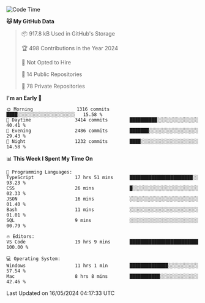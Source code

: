 <!--START_SECTION:waka-->
![Code Time](http://img.shields.io/badge/Code%20Time-5%2C648%20hrs%2032%20mins-blue)

**🐱 My GitHub Data** 

> 📦 917.8 kB Used in GitHub's Storage 
 > 
> 🏆 498 Contributions in the Year 2024
 > 
> 🚫 Not Opted to Hire
 > 
> 📜 14 Public Repositories 
 > 
> 🔑 78 Private Repositories 
 > 
**I'm an Early 🐤** 

```text
🌞 Morning                1316 commits        ████░░░░░░░░░░░░░░░░░░░░░   15.58 % 
🌆 Daytime                3414 commits        ██████████░░░░░░░░░░░░░░░   40.41 % 
🌃 Evening                2486 commits        ███████░░░░░░░░░░░░░░░░░░   29.43 % 
🌙 Night                  1232 commits        ████░░░░░░░░░░░░░░░░░░░░░   14.58 % 
```


📊 **This Week I Spent My Time On** 

```text
💬 Programming Languages: 
TypeScript               17 hrs 51 mins      ███████████████████████░░   93.23 % 
CSS                      26 mins             █░░░░░░░░░░░░░░░░░░░░░░░░   02.33 % 
JSON                     16 mins             ░░░░░░░░░░░░░░░░░░░░░░░░░   01.40 % 
Bash                     11 mins             ░░░░░░░░░░░░░░░░░░░░░░░░░   01.01 % 
SQL                      9 mins              ░░░░░░░░░░░░░░░░░░░░░░░░░   00.79 % 

🔥 Editors: 
VS Code                  19 hrs 9 mins       █████████████████████████   100.00 % 

💻 Operating System: 
Windows                  11 hrs 1 min        ██████████████░░░░░░░░░░░   57.54 % 
Mac                      8 hrs 8 mins        ███████████░░░░░░░░░░░░░░   42.46 % 
```


 Last Updated on 16/05/2024 04:17:33 UTC
<!--END_SECTION:waka-->

